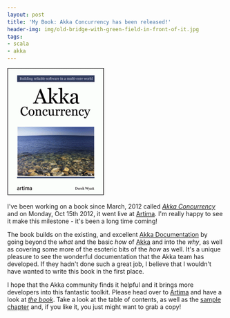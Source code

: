 ```yaml
---
layout: post
title: 'My Book: Akka Concurrency has been released!'
header-img: img/old-bridge-with-green-field-in-front-of-it.jpg
tags:
- scala
- akka
---
```

<img src="/images/akka-concurrency.png" class="unadorned" />

I've been working on a book since March, 2012 called [*Akka Concurrency*](http://www.artima.com/shop/akka_concurrency/) and on Monday, Oct 15th 2012, it went live at [Artima](http://www.artima.com/forums/flat.jsp?forum=270&thread=346485). I'm really happy to see it make this milestone - it's been a long time coming!

The book builds on the existing, and excellent [Akka Documentation](http://akka.io/docs) by going beyond the *what* and the basic *how* of [Akka](http://akka.io/) and into the *why*, as well as covering some more of the esoteric bits of the *how* as well. It's a unique pleasure to see the wonderful documentation that the Akka team has developed. If they hadn't done such a great job, I believe that I wouldn't have wanted to write this book in the first place.

I hope that the Akka community finds it helpful and it brings more developers into this fantastic toolkit. Please head over to [Artima](http://www.artima.com/) and have a look at [*the book*](http://www.artima.com/shop/akka_concurrency/). Take a look at the table of contents, as well as the [sample chapter](http://www.artima.com/samples/AkkaDoesConcurrencyCh4.pdf) and, if you like it, you just might want to grab a copy!
